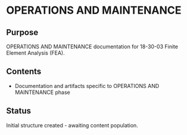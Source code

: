 # OPERATIONS AND MAINTENANCE

## Purpose
OPERATIONS AND MAINTENANCE documentation for 18-30-03 Finite Element Analysis (FEA).

## Contents
- Documentation and artifacts specific to OPERATIONS AND MAINTENANCE phase

## Status
Initial structure created - awaiting content population.
